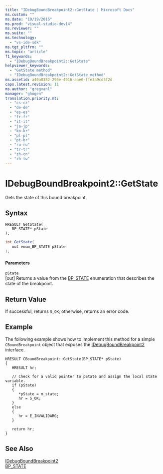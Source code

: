 ```yaml
---
title: "IDebugBoundBreakpoint2::GetState | Microsoft Docs"
ms.custom: ""
ms.date: "10/19/2016"
ms.prod: "visual-studio-dev14"
ms.reviewer: ""
ms.suite: ""
ms.technology: 
  - "vs-ide-sdk"
ms.tgt_pltfrm: ""
ms.topic: "article"
f1_keywords: 
  - "IDebugBoundBreakpoint2::GetState"
helpviewer_keywords: 
  - "GetState method"
  - "IDebugBoundBreakpoint2::GetState method"
ms.assetid: a40a8382-295e-4916-aae6-ffe3a9cd3f2d
caps.latest.revision: 11
ms.author: "gregvanl"
manager: "ghogen"
translation.priority.mt: 
  - "cs-cz"
  - "de-de"
  - "es-es"
  - "fr-fr"
  - "it-it"
  - "ja-jp"
  - "ko-kr"
  - "pl-pl"
  - "pt-br"
  - "ru-ru"
  - "tr-tr"
  - "zh-cn"
  - "zh-tw"
---
```

# IDebugBoundBreakpoint2::GetState
Gets the state of this bound breakpoint.  
  
## Syntax  
  
```cpp#  
HRESULT GetState(   
   BP_STATE* pState  
);  
```  
  
```c#  
int GetState(   
   out enum_BP_STATE pState  
);  
```  
  
#### Parameters  
 `pState`  
 [out] Returns a value from the [BP_STATE](../extensibility-debugger-reference/bp_state.md) enumeration that describes the state of the breakpoint.  
  
## Return Value  
 If successful, returns `S_OK`; otherwise, returns an error code.  
  
## Example  
 The following example shows how to implement this method for a simple `CBoundBreakpoint` object that exposes the [IDebugBoundBreakpoint2](../extensibility-debugger-reference/idebugboundbreakpoint2.md) interface.  
  
```  
HRESULT CBoundBreakpoint::GetState(BP_STATE* pState)    
{    
   HRESULT hr;    
  
   // Check for a valid pointer to pState and assign the local state variable.    
   if (pState)    
   {    
      *pState = m_state;    
      hr = S_OK;    
   }    
   else    
   {    
      hr = E_INVALIDARG;    
   }    
  
   return hr;    
}    
```  
  
## See Also  
 [IDebugBoundBreakpoint2](../extensibility-debugger-reference/idebugboundbreakpoint2.md)   
 [BP_STATE](../extensibility-debugger-reference/bp_state.md)